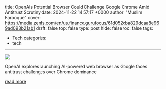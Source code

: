 title: OpenAIs Potential Browser Could Challenge Google Chrome Amid Antitrust Scrutiny
date: 2024-11-22 14:57:17 +0000
author: "Muslim Farooque"
cover: https://media.zenfs.com/en/us.finance.gurufocus/61d052cba829dcaa8e969ad093b21ab1
draft: false
top: false
type: post
hide: false
toc: false
tags:
  - Tech
categories:
  - tech
---

![](https://media.zenfs.com/en/us.finance.gurufocus/61d052cba829dcaa8e969ad093b21ab1)

OpenAI explores launching AI-powered web browser as Google faces antitrust challenges over Chrome dominance

[read more](https://finance.yahoo.com/news/openais-potential-browser-could-challenge-145717504.html)

